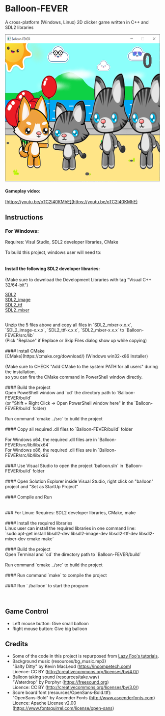 # Balloon-FEVER
A cross-platform (Windows, Linux) 2D clicker game written in C++ and SDL2 libraries

<img src="resources/preview.PNG" width="600px" height="479px"></img>

#### Gameplay video:
[https://youtu.be/oTC2I40KMhE](https://youtu.be/oTC2I40KMhE)

## Instructions
### For Windows:
Requires: Visul Studio, SDL2 developer libraries, CMake</br>
</br>
To build this project, windows user will need to: </br>
</br>
#### Install the following SDL2 developer libraries:
(Make sure to download the Development Libraries with tag "Visual C++ 32/64-bit")<br>

[SDL2](https://www.libsdl.org/download-2.0.php)<br/> 
[SDL2_image](https://www.libsdl.org/projects/SDL_image/)<br/>
[SDL2_ttf](https://www.libsdl.org/projects/SDL_ttf/)<br/>
[SDL2_mixer](https://www.libsdl.org/projects/SDL_mixer/)<br/>

</br>
Unzip the 5 files above and copy all files in `SDL2_mixer-x.x.x`, `SDL2_image-x.x.x`, `SDL2_ttf-x.x.x`, `SDL2_mixer-x.x.x` to
`Balloon-FEVER/src/lib`</br>
(Pick "Replace" if Replace or Skip Files dialog show up while copying)</br>
</br>
#### Install CMake
</br>
[CMake](https://cmake.org/download/) (Windows win32-x86 Installer)<br/>
</br>
(Make sure to CHECK "Add CMake to the system PATH for all users" during the installation, </br>
so you can fire the CMake command in PowerShell window directly.</br>
</br>
#### Build the project
</br>
Open PoweShell window and `cd` the directory path to `Balloon-FEVER/build`</br>
(or "Shift + Right Click -> Open PowerShell window here" in the `Balloon-FEVER/build` folder)</br>
</br>
Run command `cmake ../src` to build the project</br>
</br>
#### Copy all required .dll files to `Balloon-FEVER/build` folder</br>
</br>
For Windows x64, the required .dll files are in `Balloon-FEVER/src/lib/lib/x64`</br>
For Windows x86, the required .dll files are in `Balloon-FEVER/src/lib/lib/x86`</br>
</br>
#### Use Visual Studio to open the project `balloon.sln` in `Balloon-FEVER/build` folder</br>
</br>
#### Open Solution Explorer inside Visual Studio, right click on "balloon" project and "Set as StartUp Project"</br>
</br>
#### Compile and Run</br>
</br>
</br>
### For Linux:
Requires: SDL2 developer libraries, CMake, make</br>
</br>
#### Install the required libraries</br>
Linux user can install the required libraries in one command line:</br>
`sudo apt-get install libsdl2-dev libsdl2-image-dev libsdl2-ttf-dev libsdl2-mixer-dev cmake make`<br/>
</br>
#### Build the project
</br>
Open Terminal and `cd` the directory path to `Balloon-FEVER/build`</br>
</br>
Run command `cmake ../src` to build the project</br>
</br>
#### Run command `make` to compile the project</br>
</br>
#### Run `./balloon` to start the program</br>
</br>
</br>

## Game Control
- Left mouse button: Give small balloon
- Right mouse button: Give big balloon

## Credits
 - Some of the code in this project is repurposed from [Lazy Foo's tutorials](http://lazyfoo.net/tutorials/SDL/index.php).
 - Background music (resources/bg_music.mp3)
<br>"Salty Ditty" by Kevin MacLeod (https://incompetech.com)
<br>Licence: CC BY (http://creativecommons.org/licenses/by/4.0/)
 - Balloon taking sound (resources/take.wav)
 <br>"Waterdrop" by Porphyr (https://freesound.org)
 <br>Licence: CC BY (http://creativecommons.org/licenses/by/3.0/)
 - Score board font (resources/OpenSans-Bold.ttf): 
<br>"OpenSans-Bold" by Ascender Fonts (http://www.ascenderfonts.com) 
<br>Licence: Apache License v2.00 (https://www.fontsquirrel.com/license/open-sans)
